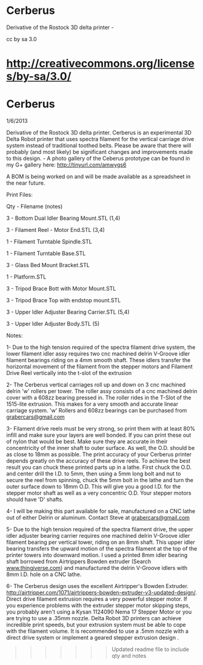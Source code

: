 Cerberus
========

Derivative of the Rostock 3D delta printer - 

cc by sa 3.0

http://creativecommons.org/licenses/by-sa/3.0/
=======
Cerberus
========

1/6/2013

Derivative of the Rostock 3D delta printer. Cerberus is an experimental 3D Delta Robot printer that uses spectra filament for the vertical carriage drive system instead of traditional toothed belts. Please be aware that there will probably (and most likely) be significant changes and improvements made to this design. - A photo gallery of the Ceberus prototype can be found in my G+ gallery here: http://tinyurl.com/amwygs6

A BOM is being worked on and will be made available as a spreadsheet in the near future.

Print Files:

Qty - Filename (notes)

3 - Bottom Dual Idler Bearing Mount.STL (1,4)

3 - Filament Reel - Motor End.STL (3,4)

1 - Filament Turntable Spindle.STL

1 - Filament Turntable Base.STL

3 - Glass Bed Mount Bracket.STL

1 - Platform.STL 

3 - Tripod Brace Bott with Motor Mount.STL

3 - Tripod Brace Top with endstop mount.STL

3 - Upper Idler Adjuster Bearing Carrier.STL (5,4)

3 - Upper Idler Adjuster Body.STL  (5)


Notes:

1- Due to the high tension required of the spectra filament drive system, the lower filament idler assy requires two cnc machined delrin V-Groove idler filament bearings riding on a 4mm smooth shaft. These idlers transfer the horizontal movement of the filament from the stepper motors and Filament Drive Reel vertically into the t-slot of the extrusion

2- The Cerberus vertical carriages roll up and down on 3 cnc machined delrin 'w' rollers per tower. The roller assy consists of a cnc machined delrin cover with a 608zz bearing pressed in. The roller rides in the T-Slot of the 1515-lite extrusion. This makes for a very smooth and accurate linear carriage system. 'w' Rollers and 608zz bearings can be purchased from grabercars@gmail.com

3- Filament drive reels must be very strong, so print them with at least 80% infill and make sure your layers are well bonded. If you can print these out of nylon that would be best. Make sure they are accurate in their concentricity of the inner shaft to outer surface. As well, the O.D. should be as close to 18mm as possible. The print accuracy of your Cerberus printer depends greatly on the accuracy of these drive reels. To achieve the best result you can chuck these printed parts up in a lathe. First chuck the O.D. and center drill the I.D. to 5mm, then using a 5mm long bolt and nut to secure the reel from spinning, chuck the 5mm bolt in the lathe and turn the outer surface down to 18mm O.D. This will give you a good I.D. for the stepper motor shaft as well as a very concentric O.D. Your stepper motors should have 'D' shafts.

4- I will be making this part available for sale, manufactured on a CNC lathe out of either Delrin or aluminum. Contact Steve at grabercars@gmail.com

5- Due to the high tension required of the spectra filament drive, the upper idler adjuster bearing carrier requires one machined delrin V-Groove idler filament bearing per vertical tower, riding on an 8mm shaft. This upper idler bearing transfers the upward motion of the spectra filament at the top of the printer towers into downward motion. I used a printed 8mm idler bearing shaft borrowed from Airtrippers Bowden extruder (Search www.thingiverse.com) and manufactured the delrin V-Groove idlers with 8mm I.D. hole on a CNC lathe.

6- The Cerberus design uses the excellent Airtripper's Bowden Extruder. http://airtripper.com/1071/airtrippers-bowden-extruder-v3-updated-design/. Direct drive filament extrusion requires a very powerful stepper motor. If you experience problems with the extruder stepper motor skipping steps, you probably aren't using a Kysan 1124090 Nema 17 Stepper Motor or you are trying to use a .35mm nozzle. Delta Robot 3D printers can achieve incredible print speeds, but your extrusion system must be able to cope with the filament volume. It is recommended to use a .5mm nozzle with a direct drive system or implement a geared stepper extrusion design . 

>>>>>>> Updated readme file to include qty and notes
